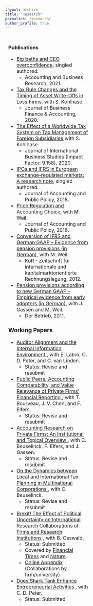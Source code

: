 ```yaml
---
layout: archive
title: "Research"
permalink: /research/
author_profile: true
---
```

<script async src="https://badge.dimensions.ai/badge.js" charset="utf-8"></script>
<script type='text/javascript' src='https://d1bxh8uas1mnw7.cloudfront.net/assets/embed.js'></script>

<html>
<head>
<meta name="viewport" content="width=device-width, initial-scale=1">
<style>
* {
  box-sizing: border-box;
}
/* Create two unequal columns that floats next to each other */
.column {
  float: left;
  padding: 10px;
 }
.left {
  width: 70%;
}
.right {
  width: 30%;
}
/* Clear floats after the columns */
.row:after {
  content: "";
  display: table;
  clear: both;
}
</style>
</head>
<body>
  



<div class="row">
  <div class="column left" >
    <h3> Publications </h3>
<font size="3"> 
   <ul>
   <li>  <a href="https://www.tandfonline.com/doi/full/10.1080/00014788.2020.1783634" target="_blank">Big baths and CEO overconfidence</a>, singled authored. 
       <ul>  <li>  Accounting and Business Research, 2021.    </li> </ul> </li>
   <li>  <a href="https://onlinelibrary.wiley.com/doi/10.1111/jbfa.12502" target="_blank">Tax Rule Changes and the Timing of Asset Write-Offs in Loss Firms</a>, with S. Kohlhase.  <ul>  <li> Journal of Business Finance & Accounting, 2020.  </li> </ul> </li>
 <li>  <a href="https://link.springer.com/article/10.1057/s41267-019-00287-9" target="_blank">The Effect of a Worldwide Tax System on Tax Management of Foreign Subsidiaries</a>,with S. Kohlhase.
        <ul>  <li> Journal of International Business Studies (Impact Factor: 9.158), 2020. </li> </ul>   </li>
  <li>   <a href="https://www.sciencedirect.com/science/article/pii/S027842541830187X" target="_blank">IPOs and IFRS in European exchange-regulated markets: A research note</a>, singled authored. 
         <ul>  <li> Journal of Accounting and Public Policy, 2018. </li> </ul> </li>
 <li>  <a href="https://www.sciencedirect.com/science/article/pii/S027842541830187X" target="_blank">Price Regulation and Accounting Choice</a>, with M. Weil.   
         <ul>  <li> Journal of Accounting and Public Policy, 2016. </li> </ul> </li>
 <li>  <a href="https://research.owlit.de/document/6ed42696-ea1c-3217-826f-c08e2ffa016d" target="_blank">Conversion of IFRS and German GAAP – Evidence from pension provisions (in German)</a>, with M. Weil.  
         <ul>  <li> KoR - Zeitschrift für internationale und kapitalmarktorientierte Rechnungslegung, 2012. </li> </ul>  </li>
 <li>  <a href="https://kor-ifrs.owlit.de/document/zeitschriften/der-betrieb/2011/heft-19/betriebswirtschaft/aufsatze/pensionsruckstellungen-nach-dem-bilmog---erst/MLX_974f" target="_blank"> Pension provisions according to new German GAAP – Empirical evidence from early adopters (in German)</a>, with J. Gassen and M. Weil.  
         <ul>  <li> Der Betrieb, 2011. </li> </ul> </li>  
</ul> 

<h3> Working Papers </h3>

<font size="3">  <ul>
<li>  <a href= "https://papers.ssrn.com/sol3/papers.cfm?abstract_id=3370953" target="_blank"> Auditor Alignment and the Internal Information Environment </a>,  with E. Labro, C. D. Peter, and C. van Linden. 
  <ul>  <li> Status: Revise and resubmit </li> </ul> </li>
<li>  <a href= "https://papers.ssrn.com/sol3/papers.cfm?abstract_id=3576389" target="_blank"> Public Peers, Accounting Comparability, and Value Relevance of Private Firms' Financial Reporting </a>, with T. Bourveau, J. V. Chen, and F. Elfers. 
  <ul>  <li> Status: Revise and resubmit </li> </ul> </li>
<li>  <a href= "https://papers.ssrn.com/sol3/papers.cfm?abstract_id=3496543" target="_blank"> Accounting Research on Private Firms: An Institutional and Topical Overview </a>, with C. Beuselinck, F. Elfers, and J. Gassen. 
  <ul>  <li> Status: Revise and resubmit </li> </ul> </li>
<li>  <a href= "https://papers.ssrn.com/sol3/papers.cfm?abstract_id=3108489" target="_blank"> On the Dynamics between Local and International Tax Planning in Multinational Corporations </a>, with C. Beuselinck. 
  <ul>  <li> Status: Revise and resubmit </li> </ul> </li>
<li>  <a href= "https://papers.ssrn.com/sol3/papers.cfm?abstract_id=3703590" target="_blank"> Brexit! The Effect of Political Uncertainty on International Research Collaborations of Firms and Research Institutions</a> , with B. Osswald. 
  <ul>    
   <li> Status: Submitted   </li>  
   <li> Covered by <a href= "https://www.ft.com/content/ed2e508e-cfcf-4469-ab28-a26dffbb4d5e" target="_blank">Financial Times</a> and <a href= "https://www.nature.com/articles/d41586-020-02920-2" target="_blank">Nature</a>.    </li>  
   <li> <a href= "https://jochenpierk.github.io/brexit_collaborations/index.html" target="_blank"> Online Appendix</a> (Collaborations by firm/university) </li>  
 </ul> 
 </li>
<li>  <a href= "https://papers.ssrn.com/sol3/papers.cfm?abstract_id=3657391" target="_blank"> Does Shark Tank Enhance Entrepreneurial Activities</a> , with C. D. Peter.  
  <ul>  <li> Status: Submitted </li> </ul> </li>
</ul> </font> 
</font> 
</div>



<div class="row">
  <div class="column right" >
    <h3>  </h3>
<font size="3"> 
 <ul style="list-style-type:none">
   <li> <span class="__dimensions_badge_embed__" data-doi="10.1080/00014788.2020.1783634" data-style="small_rectangle"> </span>   </li>
   <li> <span data-badge-type="2" data-link-target='_blank' data-doi="10.1080/00014788.2020.1783634" data-badge-popover='left' data-hide-no-mentions="false" class="altmetric-embed"> </span>   </li>
  
   <li> <span class="__dimensions_badge_embed__" data-doi="10.1080/00014788.2020.1783634" data-style="small_rectangle"> </span>   </li>
   <li> <span data-badge-type="2" data-link-target='_blank' data-doi="10.1080/00014788.2020.1783634" data-badge-popover='left' data-hide-no-mentions="false" class="altmetric-embed"> </span>   </li>

   <li> <span class="__dimensions_badge_embed__" data-doi="10.1080/00014788.2020.1783634" data-style="small_rectangle"> </span>   </li>
   <li> <span data-badge-type="2" data-link-target='_blank' data-doi="10.1080/00014788.2020.1783634" data-badge-popover='left' data-hide-no-mentions="false" class="altmetric-embed"> </span>   </li>
   
   <li> <span class="__dimensions_badge_embed__" data-doi="10.1080/00014788.2020.1783634" data-style="small_rectangle"> </span>   </li>
   <li> <span data-badge-type="2" data-link-target='_blank' data-doi="10.1080/00014788.2020.1783634" data-badge-popover='left' data-hide-no-mentions="false" class="altmetric-embed"> </span>   </li>
   
   <li> <span class="__dimensions_badge_embed__" data-doi="10.1080/00014788.2020.1783634" data-style="small_rectangle"> </span>    </li>
   <li> <span data-badge-type="2" data-link-target='_blank' data-doi="10.1080/00014788.2020.1783634" data-badge-popover='left' data-hide-no-mentions="false" class="altmetric-embed"> </span>   </li>
   
   <li>   </li>
   <li>   </li>
   
   <li>   </li>
   <li>   </li>

</ul> 

<h3>  </h3>

<font size="3">  
  <ul style="list-style-type:none">
   <li>   </li>
   <li>   </li>
  
   <li>   </li>
   <li>   </li>
    
   <li>   </li>
   <li>   </li>
   
   <li>   </li>
   <li>   </li>
   
   <li>   </li>
   <li>   </li>
   
   <li>   </li>
   <li>   </li>
    
</ul> </font> 
</font> 
</div>



 
 

